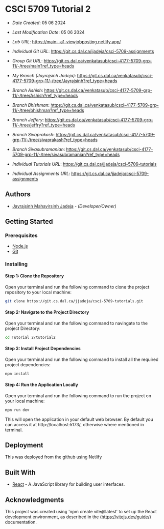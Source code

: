 <!--- The following README.md sample file was adapted from https://gist.github.com/PurpleBooth/109311bb0361f32d87a2#file-readme-template-md by Jayrajsinh Jadeja for academic use --->

# CSCI 5709 Tutorial 2

- _Date Created_: 05 06 2024
- _Last Modification Date_: 05 06 2024
- _Lab URL_: https://main--a1-viewjobposting.netlify.app/
- _Individual Git URL_: https://git.cs.dal.ca/jjadeja/csci-5709-assignments

- _Group Git URL_: https://git.cs.dal.ca/venkatasub/csci-4177-5709-grp-11/-/tree/main?ref_type=heads
- _My Branch (Jayrajsinh Jadeja)_: https://git.cs.dal.ca/venkatasub/csci-4177-5709-grp-11/-/tree/Jayrajsinh?ref_type=heads
- _Branch Ashish_: https://git.cs.dal.ca/venkatasub/csci-4177-5709-grp-11/-/tree/Ashish?ref_type=heads
- _Branch Bhishman_: https://git.cs.dal.ca/venkatasub/csci-4177-5709-grp-11/-/tree/bhishman?ref_type=heads
- _Branch Jeffery_: https://git.cs.dal.ca/venkatasub/csci-4177-5709-grp-11/-/tree/jeffry?ref_type=heads
- _Branch Sivaprakash_: https://git.cs.dal.ca/venkatasub/csci-4177-5709-grp-11/-/tree/sivaprakash?ref_type=heads
- _Branch Sivasubramanian_: https://git.cs.dal.ca/venkatasub/csci-4177-5709-grp-11/-/tree/sivasubramanian?ref_type=heads

- _Individual Tutorials URL_: https://git.cs.dal.ca/jjadeja/csci-5709-tutorials
- _Individual Assignments URL_: https://git.cs.dal.ca/jjadeja/csci-5709-assignments

## Authors

- [Jayrajsinh Mahavirsinh Jadeja](jy688645@dal.ca) - _(Developer/Owner)_

## Getting Started

### Prerequisites

- [Node.js](https://nodejs.org/)
- [Git](https://git-scm.com/downloads)

### Installing

#### Step 1: Clone the Repository

Open your terminal and run the following command to clone the project repository to your local machine:

```bash
git clone https://git.cs.dal.ca/jjadeja/csci-5709-tutorials.git
```

#### Step 2: Navigate to the Project Directory

Open your terminal and run the following command to navingate to the project Directory:

```bash
cd Tutorial 2/tutorial2
```

#### Step 3: Install Project Dependencies

Open your terminal and run the following command to install all the required project dependencies:

```bash
npm install
```

#### Step 4: Run the Application Locally

Open your terminal and run the following command to run the project on your local machine:

```bash
npm run dev
```

This will open the application in your default web browser. By default you can access it at http://localhost:5173/, otherwise where mentioned in terminal.

## Deployment

This was deployed from the github using Netlify

## Built With

<!--- Provide a list of the frameworks used to build this application, your list should include the name of the framework used, the url where the framework is available for download and what the framework was used for, see the example below --->

- [React](https://reactjs.org/) - A JavaScript library for building user interfaces.

## Acknowledgments

This project was created using 'npm create vite@latest' to set up the React development environment, as described in the (https://vitejs.dev/guide/) documentation.
